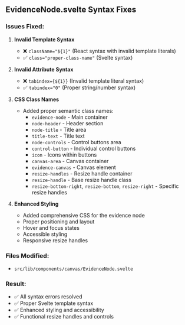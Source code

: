 ## EvidenceNode.svelte Syntax Fixes

### Issues Fixed:

1. **Invalid Template Syntax**
   - ❌ `className="${1}"` (React syntax with invalid template literals)
   - ✅ `class="proper-class-name"` (Svelte syntax)

2. **Invalid Attribute Syntax**
   - ❌ `tabindex={${1}}` (Invalid template literal syntax)
   - ✅ `tabindex="0"` (Proper string/number syntax)

3. **CSS Class Names**
   - Added proper semantic class names:
     - `evidence-node` - Main container
     - `node-header` - Header section
     - `node-title` - Title area
     - `title-text` - Title text
     - `node-controls` - Control buttons area
     - `control-button` - Individual control buttons
     - `icon` - Icons within buttons
     - `canvas-area` - Canvas container
     - `evidence-canvas` - Canvas element
     - `resize-handles` - Resize handle container
     - `resize-handle` - Base resize handle class
     - `resize-bottom-right`, `resize-bottom`, `resize-right` - Specific resize handles

4. **Enhanced Styling**
   - Added comprehensive CSS for the evidence node
   - Proper positioning and layout
   - Hover and focus states
   - Accessible styling
   - Responsive resize handles

### Files Modified:

- `src/lib/components/canvas/EvidenceNode.svelte`

### Result:

- ✅ All syntax errors resolved
- ✅ Proper Svelte template syntax
- ✅ Enhanced styling and accessibility
- ✅ Functional resize handles and controls
